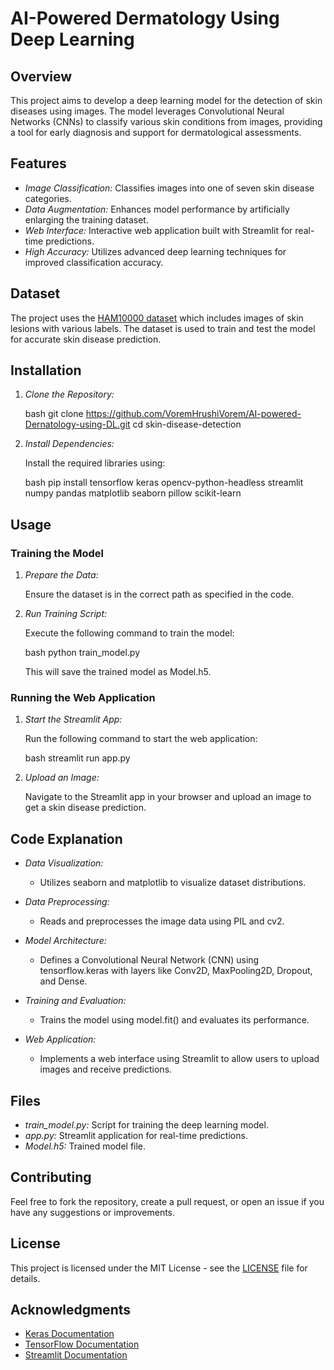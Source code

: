 # AI-Powered Dermatology Using Deep Learning

## Overview

This project aims to develop a deep learning model for the detection of skin diseases using images. The model leverages Convolutional Neural Networks (CNNs) to classify various skin conditions from images, providing a tool for early diagnosis and support for dermatological assessments.

## Features

- *Image Classification:* Classifies images into one of seven skin disease categories.
- *Data Augmentation:* Enhances model performance by artificially enlarging the training dataset.
- *Web Interface:* Interactive web application built with Streamlit for real-time predictions.
- *High Accuracy:* Utilizes advanced deep learning techniques for improved classification accuracy.

## Dataset

The project uses the [HAM10000 dataset](https://www.kaggle.com/datasets/kmader/skin-cancer-mnist-ham10000) which includes images of skin lesions with various labels. The dataset is used to train and test the model for accurate skin disease prediction.

## Installation

1. *Clone the Repository:*

   bash
   git clone https://github.com/VoremHrushiVorem/AI-powered-Dernatology-using-DL.git
   cd skin-disease-detection
   

2. *Install Dependencies:*

   Install the required libraries using:

   bash
   pip install tensorflow keras opencv-python-headless streamlit numpy pandas matplotlib seaborn pillow scikit-learn
   

## Usage

### Training the Model

1. *Prepare the Data:*

   Ensure the dataset is in the correct path as specified in the code.

2. *Run Training Script:*

   Execute the following command to train the model:

   bash
   python train_model.py
   

   This will save the trained model as Model.h5.

### Running the Web Application

1. *Start the Streamlit App:*

   Run the following command to start the web application:

   bash
   streamlit run app.py
   

2. *Upload an Image:*

   Navigate to the Streamlit app in your browser and upload an image to get a skin disease prediction.

## Code Explanation

- *Data Visualization:*
  - Utilizes seaborn and matplotlib to visualize dataset distributions.

- *Data Preprocessing:*
  - Reads and preprocesses the image data using PIL and cv2.

- *Model Architecture:*
  - Defines a Convolutional Neural Network (CNN) using tensorflow.keras with layers like Conv2D, MaxPooling2D, Dropout, and Dense.

- *Training and Evaluation:*
  - Trains the model using model.fit() and evaluates its performance.

- *Web Application:*
  - Implements a web interface using Streamlit to allow users to upload images and receive predictions.

## Files

- *train_model.py:* Script for training the deep learning model.
- *app.py:* Streamlit application for real-time predictions.
- *Model.h5:* Trained model file.

## Contributing

Feel free to fork the repository, create a pull request, or open an issue if you have any suggestions or improvements.

## License

This project is licensed under the MIT License - see the [LICENSE](LICENSE) file for details.

## Acknowledgments

- [Keras Documentation](https://keras.io/)
- [TensorFlow Documentation](https://www.tensorflow.org/)
- [Streamlit Documentation](https://docs.streamlit.io/)
